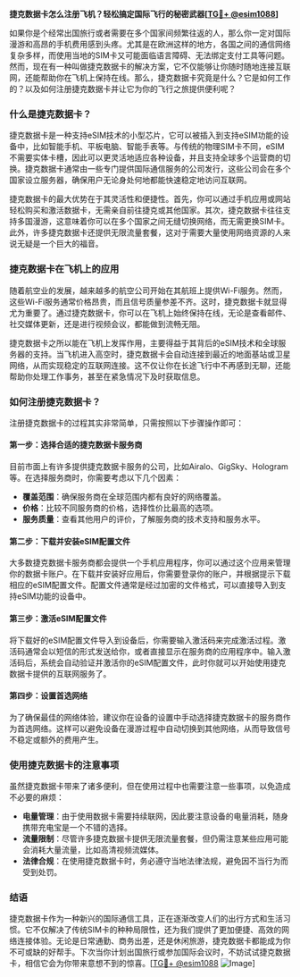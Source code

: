 **捷克数据卡怎么注册飞机？轻松搞定国际飞行的秘密武器[[TG💪+ @esim1088](https://t.me/s/esim1088)]**

如果你是个经常出国旅行或者需要在多个国家间频繁往返的人，那么你一定对国际漫游和高昂的手机费用感到头疼。尤其是在欧洲这样的地方，各国之间的通信网络复杂多样，而使用当地的SIM卡又可能面临语言障碍、无法绑定支付工具等问题。然而，现在有一种叫做捷克数据卡的解决方案，它不仅能够让你随时随地连接互联网，还能帮助你在飞机上保持在线。那么，捷克数据卡究竟是什么？它是如何工作的？以及如何注册捷克数据卡并让它为你的飞行之旅提供便利呢？

### 什么是捷克数据卡？

捷克数据卡是一种支持eSIM技术的小型芯片，它可以被插入到支持eSIM功能的设备中，比如智能手机、平板电脑、智能手表等。与传统的物理SIM卡不同，eSIM不需要实体卡槽，因此可以更灵活地适应各种设备，并且支持全球多个运营商的切换。捷克数据卡通常由一些专门提供国际通信服务的公司发行，这些公司会在多个国家设立服务器，确保用户无论身处何地都能快速稳定地访问互联网。

捷克数据卡的最大优势在于其灵活性和便捷性。首先，你可以通过手机应用或网站轻松购买和激活数据卡，无需亲自前往捷克或其他国家。其次，捷克数据卡往往支持多国漫游，这意味着你可以在多个国家之间无缝切换网络，而无需更换SIM卡。此外，许多捷克数据卡还提供无限流量套餐，这对于需要大量使用网络资源的人来说无疑是一个巨大的福音。

### 捷克数据卡在飞机上的应用

随着航空业的发展，越来越多的航空公司开始在其航班上提供Wi-Fi服务。然而，这些Wi-Fi服务通常价格昂贵，而且信号质量参差不齐。这时，捷克数据卡就显得尤为重要了。通过捷克数据卡，你可以在飞机上始终保持在线，无论是查看邮件、社交媒体更新，还是进行视频会议，都能做到流畅无阻。

捷克数据卡之所以能在飞机上发挥作用，主要得益于其背后的eSIM技术和全球服务器的支持。当飞机进入高空时，捷克数据卡会自动连接到最近的地面基站或卫星网络，从而实现稳定的互联网连接。这不仅让你在长途飞行中不再感到无聊，还能帮助你处理工作事务，甚至在紧急情况下及时获取信息。

### 如何注册捷克数据卡？

注册捷克数据卡的过程其实非常简单，只需按照以下步骤操作即可：

#### 第一步：选择合适的捷克数据卡服务商

目前市面上有许多提供捷克数据卡服务的公司，比如Airalo、GigSky、Hologram等。在选择服务商时，你需要考虑以下几个因素：
- **覆盖范围**：确保服务商在全球范围内都有良好的网络覆盖。
- **价格**：比较不同服务商的价格，选择性价比最高的选项。
- **服务质量**：查看其他用户的评价，了解服务商的技术支持和服务水平。

#### 第二步：下载并安装eSIM配置文件

大多数捷克数据卡服务商都会提供一个手机应用程序，你可以通过这个应用来管理你的数据卡账户。在下载并安装好应用后，你需要登录你的账户，并根据提示下载相应的eSIM配置文件。配置文件通常是经过加密的文件格式，可以直接导入到支持eSIM功能的设备中。

#### 第三步：激活eSIM配置文件

将下载好的eSIM配置文件导入到设备后，你需要输入激活码来完成激活过程。激活码通常会以短信的形式发送给你，或者直接显示在服务商的应用程序中。输入激活码后，系统会自动验证并激活你的eSIM配置文件，此时你就可以开始使用捷克数据卡提供的互联网服务了。

#### 第四步：设置首选网络

为了确保最佳的网络体验，建议你在设备的设置中手动选择捷克数据卡的服务商作为首选网络。这样可以避免设备在漫游过程中自动切换到其他网络，从而导致信号不稳定或额外的费用产生。

### 使用捷克数据卡的注意事项

虽然捷克数据卡带来了诸多便利，但在使用过程中也需要注意一些事项，以免造成不必要的麻烦：
- **电量管理**：由于使用数据卡需要持续联网，因此要注意设备的电量消耗，随身携带充电宝是一个不错的选择。
- **流量限制**：尽管许多捷克数据卡提供无限流量套餐，但仍需注意某些应用可能会消耗大量流量，比如高清视频流媒体。
- **法律合规**：在使用捷克数据卡时，务必遵守当地法律法规，避免因不当行为而受到处罚。

### 结语

捷克数据卡作为一种新兴的国际通信工具，正在逐渐改变人们的出行方式和生活习惯。它不仅解决了传统SIM卡的种种局限性，还为我们提供了更加便捷、高效的网络连接体验。无论是日常通勤、商务出差，还是休闲旅游，捷克数据卡都能成为你不可或缺的好帮手。下次当你计划出国旅行或参加国际会议时，不妨试试捷克数据卡，相信它会为你带来意想不到的惊喜。[[TG💪+ @esim1088](https://t.me/s/esim1088) ![Image](https://i.postimg.cc/4NQfJmqS/Snipaste-2025-05-13-00-14-12.png)]